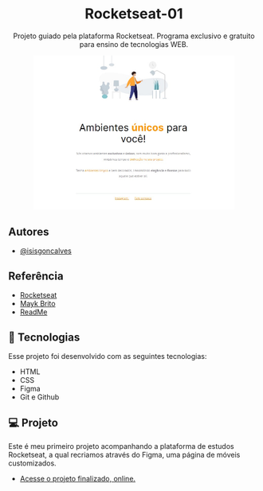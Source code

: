 <h1 align="center"> Rocketseat-01 </h1>

<p align="center">
Projeto guiado pela plataforma Rocketseat. Programa exclusivo e gratuito para ensino de tecnologias WEB.
</p>

<p align="center">
<img src="./images/img-git.jpg" alt="" width="80%">
</p> 

## Autores

- [@isisgoncalves](https://www.github.com/isisgoncalves)

## Referência

 - [Rocketseat](https://www.rocketseat.com.br)
 - [Mayk Brito](https://github.com/maykbrito)
 - [ReadMe](https://readme.so/pt)

## 🚀 Tecnologias

Esse projeto foi desenvolvido com as seguintes tecnologias:

- HTML
- CSS
- Figma
- Git e Github

## 💻 Projeto

Este é meu primeiro projeto acompanhando a plataforma de estudos Rocketseat, a qual recriamos através do Figma, uma página de móveis customizados.

- [Acesse o projeto finalizado, online.](https://isisgoncalves.github.io/Rocketseat-01/)
